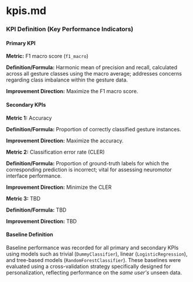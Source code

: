 # kpis.md

### KPI Definition (Key Performance Indicators)

#### Primary KPI

**Metric:** F1 macro score (`f1_macro`)

**Definition/Formula:** Harmonic mean of precision and recall, calculated across all gesture classes using the macro average; addresses concerns regarding class imbalance within the gesture data.

**Improvement Direction:** Maximize the F1 macro score.

#### Secondary KPIs

**Metric 1:** Accuracy

**Definition/Formula:** Proportion of correctly classified gesture instances.

**Improvement Direction:** Maximize the accuracy.

**Metric 2:** Classification error rate (CLER)

**Definition/Formula:** Proportion of ground-truth labels for which the corresponding prediction is incorrect; vital for assessing neuromotor interface performance.

**Improvement Direction:** Minimize the CLER

**Metric 3:** TBD

**Definition/Formula:** TBD

**Improvement Direction:** TBD

#### Baseline Definition

Baseline performance was recorded for all primary and secondary KPIs using models such as trivial (`DummyClassifier`), linear (`LogisticRegression`), and tree-based models (`RandomForestClassifier`). These baselines were evaluated using a cross-validation strategy specifically designed for personalization, reflecting performance on the *same user's* unseen data.
